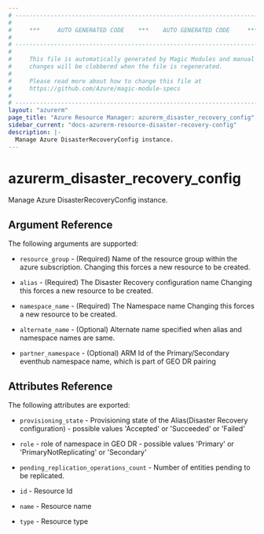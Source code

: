 ```yaml
---
# ----------------------------------------------------------------------------
#
#     ***     AUTO GENERATED CODE    ***    AUTO GENERATED CODE     ***
#
# ----------------------------------------------------------------------------
#
#     This file is automatically generated by Magic Modules and manual
#     changes will be clobbered when the file is regenerated.
#
#     Please read more about how to change this file at
#     https://github.com/Azure/magic-module-specs
#
# ----------------------------------------------------------------------------
layout: "azurerm"
page_title: "Azure Resource Manager: azurerm_disaster_recovery_config"
sidebar_current: "docs-azurerm-resource-disaster-recovery-config"
description: |-
  Manage Azure DisasterRecoveryConfig instance.
---
```


# azurerm_disaster_recovery_config

Manage Azure DisasterRecoveryConfig instance.


## Argument Reference

The following arguments are supported:

* `resource_group` - (Required) Name of the resource group within the azure subscription. Changing this forces a new resource to be created.

* `alias` - (Required) The Disaster Recovery configuration name Changing this forces a new resource to be created.

* `namespace_name` - (Required) The Namespace name Changing this forces a new resource to be created.

* `alternate_name` - (Optional) Alternate name specified when alias and namespace names are same.

* `partner_namespace` - (Optional) ARM Id of the Primary/Secondary eventhub namespace name, which is part of GEO DR pairing

## Attributes Reference

The following attributes are exported:

* `provisioning_state` - Provisioning state of the Alias(Disaster Recovery configuration) - possible values 'Accepted' or 'Succeeded' or 'Failed'

* `role` - role of namespace in GEO DR - possible values 'Primary' or 'PrimaryNotReplicating' or 'Secondary'

* `pending_replication_operations_count` - Number of entities pending to be replicated.

* `id` - Resource Id

* `name` - Resource name

* `type` - Resource type
